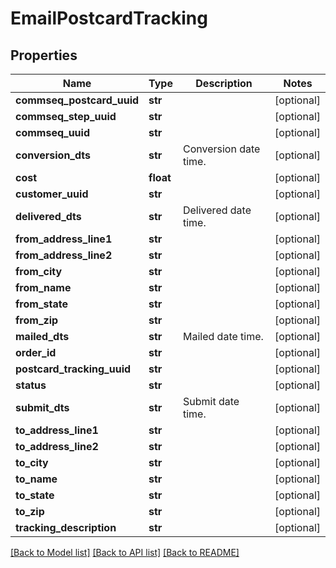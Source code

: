 # EmailPostcardTracking

## Properties
Name | Type | Description | Notes
------------ | ------------- | ------------- | -------------
**commseq_postcard_uuid** | **str** |  | [optional] 
**commseq_step_uuid** | **str** |  | [optional] 
**commseq_uuid** | **str** |  | [optional] 
**conversion_dts** | **str** | Conversion date time. | [optional] 
**cost** | **float** |  | [optional] 
**customer_uuid** | **str** |  | [optional] 
**delivered_dts** | **str** | Delivered date time. | [optional] 
**from_address_line1** | **str** |  | [optional] 
**from_address_line2** | **str** |  | [optional] 
**from_city** | **str** |  | [optional] 
**from_name** | **str** |  | [optional] 
**from_state** | **str** |  | [optional] 
**from_zip** | **str** |  | [optional] 
**mailed_dts** | **str** | Mailed date time. | [optional] 
**order_id** | **str** |  | [optional] 
**postcard_tracking_uuid** | **str** |  | [optional] 
**status** | **str** |  | [optional] 
**submit_dts** | **str** | Submit date time. | [optional] 
**to_address_line1** | **str** |  | [optional] 
**to_address_line2** | **str** |  | [optional] 
**to_city** | **str** |  | [optional] 
**to_name** | **str** |  | [optional] 
**to_state** | **str** |  | [optional] 
**to_zip** | **str** |  | [optional] 
**tracking_description** | **str** |  | [optional] 

[[Back to Model list]](../README.md#documentation-for-models) [[Back to API list]](../README.md#documentation-for-api-endpoints) [[Back to README]](../README.md)



